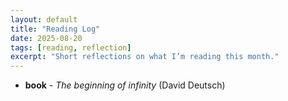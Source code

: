 ```yaml
---
layout: default
title: "Reading Log"
date: 2025-08-20
tags: [reading, reflection]
excerpt: "Short reflections on what I’m reading this month."
---
```


- **book** - *The beginning of infinity* (David Deutsch)